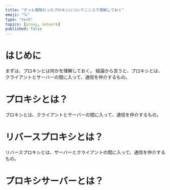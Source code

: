 ```yaml
---
title: "ずっと曖昧だったプロキシについてここらで理解しておく"
emoji: "🔍"
type: "tech"
topics: [proxy, network]
published: false
---
```


# はじめに

まずは、プロキシとは何かを理解しておく。
結論から言うと、プロキシとは、クライアントとサーバーの間に入って、通信を仲介するもの。

# プロキシとは？
プロキシとは、クライアントとサーバーの間に入って、通信を仲介するもの。

# リバースプロキシとは？

リバースプロキシとは、サーバーとクライアントの間に入って、通信を仲介するもの。

# プロキシサーバーとは？
